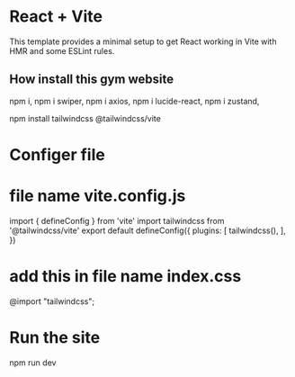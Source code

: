 # React + Vite

This template provides a minimal setup to get React working in Vite with HMR and some ESLint rules.



## How install this gym website
npm i,
npm i swiper,
npm i axios,
npm i lucide-react,
npm i zustand,

npm install tailwindcss @tailwindcss/vite
# Configer file
# file name vite.config.js
import { defineConfig } from 'vite'
import tailwindcss from '@tailwindcss/vite'
export default defineConfig({
  plugins: [
    tailwindcss(),
  ],
})
# add this in file name index.css 
@import "tailwindcss";

# Run the site
npm run dev
